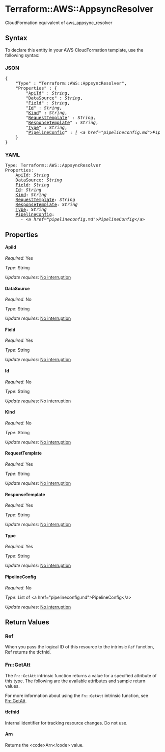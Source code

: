 # Terraform::AWS::AppsyncResolver

CloudFormation equivalent of aws_appsync_resolver

## Syntax

To declare this entity in your AWS CloudFormation template, use the following syntax:

### JSON

<pre>
{
    "Type" : "Terraform::AWS::AppsyncResolver",
    "Properties" : {
        "<a href="#apiid" title="ApiId">ApiId</a>" : <i>String</i>,
        "<a href="#datasource" title="DataSource">DataSource</a>" : <i>String</i>,
        "<a href="#field" title="Field">Field</a>" : <i>String</i>,
        "<a href="#id" title="Id">Id</a>" : <i>String</i>,
        "<a href="#kind" title="Kind">Kind</a>" : <i>String</i>,
        "<a href="#requesttemplate" title="RequestTemplate">RequestTemplate</a>" : <i>String</i>,
        "<a href="#responsetemplate" title="ResponseTemplate">ResponseTemplate</a>" : <i>String</i>,
        "<a href="#type" title="Type">Type</a>" : <i>String</i>,
        "<a href="#pipelineconfig" title="PipelineConfig">PipelineConfig</a>" : <i>[ &lt;a href=&#34;pipelineconfig.md&#34;&gt;PipelineConfig&lt;/a&gt;, ... ]</i>
    }
}
</pre>

### YAML

<pre>
Type: Terraform::AWS::AppsyncResolver
Properties:
    <a href="#apiid" title="ApiId">ApiId</a>: <i>String</i>
    <a href="#datasource" title="DataSource">DataSource</a>: <i>String</i>
    <a href="#field" title="Field">Field</a>: <i>String</i>
    <a href="#id" title="Id">Id</a>: <i>String</i>
    <a href="#kind" title="Kind">Kind</a>: <i>String</i>
    <a href="#requesttemplate" title="RequestTemplate">RequestTemplate</a>: <i>String</i>
    <a href="#responsetemplate" title="ResponseTemplate">ResponseTemplate</a>: <i>String</i>
    <a href="#type" title="Type">Type</a>: <i>String</i>
    <a href="#pipelineconfig" title="PipelineConfig">PipelineConfig</a>: <i>
      - &lt;a href=&#34;pipelineconfig.md&#34;&gt;PipelineConfig&lt;/a&gt;</i>
</pre>

## Properties

#### ApiId

_Required_: Yes

_Type_: String

_Update requires_: [No interruption](https://docs.aws.amazon.com/AWSCloudFormation/latest/UserGuide/using-cfn-updating-stacks-update-behaviors.html#update-no-interrupt)

#### DataSource

_Required_: No

_Type_: String

_Update requires_: [No interruption](https://docs.aws.amazon.com/AWSCloudFormation/latest/UserGuide/using-cfn-updating-stacks-update-behaviors.html#update-no-interrupt)

#### Field

_Required_: Yes

_Type_: String

_Update requires_: [No interruption](https://docs.aws.amazon.com/AWSCloudFormation/latest/UserGuide/using-cfn-updating-stacks-update-behaviors.html#update-no-interrupt)

#### Id

_Required_: No

_Type_: String

_Update requires_: [No interruption](https://docs.aws.amazon.com/AWSCloudFormation/latest/UserGuide/using-cfn-updating-stacks-update-behaviors.html#update-no-interrupt)

#### Kind

_Required_: No

_Type_: String

_Update requires_: [No interruption](https://docs.aws.amazon.com/AWSCloudFormation/latest/UserGuide/using-cfn-updating-stacks-update-behaviors.html#update-no-interrupt)

#### RequestTemplate

_Required_: Yes

_Type_: String

_Update requires_: [No interruption](https://docs.aws.amazon.com/AWSCloudFormation/latest/UserGuide/using-cfn-updating-stacks-update-behaviors.html#update-no-interrupt)

#### ResponseTemplate

_Required_: Yes

_Type_: String

_Update requires_: [No interruption](https://docs.aws.amazon.com/AWSCloudFormation/latest/UserGuide/using-cfn-updating-stacks-update-behaviors.html#update-no-interrupt)

#### Type

_Required_: Yes

_Type_: String

_Update requires_: [No interruption](https://docs.aws.amazon.com/AWSCloudFormation/latest/UserGuide/using-cfn-updating-stacks-update-behaviors.html#update-no-interrupt)

#### PipelineConfig

_Required_: No

_Type_: List of &lt;a href=&#34;pipelineconfig.md&#34;&gt;PipelineConfig&lt;/a&gt;

_Update requires_: [No interruption](https://docs.aws.amazon.com/AWSCloudFormation/latest/UserGuide/using-cfn-updating-stacks-update-behaviors.html#update-no-interrupt)

## Return Values

### Ref

When you pass the logical ID of this resource to the intrinsic `Ref` function, Ref returns the tfcfnid.

### Fn::GetAtt

The `Fn::GetAtt` intrinsic function returns a value for a specified attribute of this type. The following are the available attributes and sample return values.

For more information about using the `Fn::GetAtt` intrinsic function, see [Fn::GetAtt](https://docs.aws.amazon.com/AWSCloudFormation/latest/UserGuide/intrinsic-function-reference-getatt.html).

#### tfcfnid

Internal identifier for tracking resource changes. Do not use.

#### Arn

Returns the &lt;code&gt;Arn&lt;/code&gt; value.

